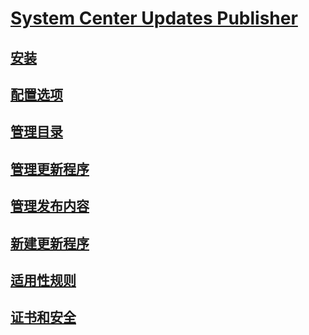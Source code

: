 # [System Center Updates Publisher](updates-publisher.md)
## [安装](install-updates-publisher.md)
## [配置选项](updates-publisher-options.md)
## [管理目录](updates-publisher-catalogs.md)
## [管理更新程序](manage-updates-with-updates-publisher.md)
## [管理发布内容](updates-publisher-publications.md)
## [新建更新程序](create-updates-with-updates-publisher.md)
## [适用性规则](updates-publisher-applicability-rules.md)
## [证书和安全](updates-publisher-security.md)

